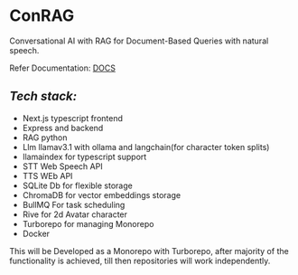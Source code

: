 # ConRAG
Conversational AI with RAG for Document-Based Queries with natural speech.

Refer Documentation: [DOCS](https://shaunfurtado.is-a.dev/ConRAG-docs/)

## *Tech stack:*

* Next.js typescript frontend
* Express and backend
* RAG python
* Llm llamav3.1 with ollama and langchain(for character token splits)
* llamaindex for typescript support
* STT Web Speech API
* TTS WEb API
* SQLite Db for flexible storage
* ChromaDB for vector embeddings storage
* BullMQ For task scheduling
* Rive for 2d Avatar character
* Turborepo for managing Monorepo
* Docker

This will be Developed as a Monorepo with Turborepo, after majority of the functionality is achieved, till then repositories will work independently.
